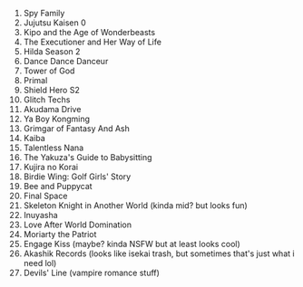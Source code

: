 1. Spy Family 
2. Jujutsu Kaisen 0
3. Kipo and the Age of Wonderbeasts
4. The Executioner and Her Way of Life
5. Hilda Season 2
6. Dance Dance Danceur
7. Tower of God
8. Primal
9. Shield Hero S2
10. Glitch Techs
11. Akudama Drive
12. Ya Boy Kongming
13. Grimgar of Fantasy And Ash
14. Kaiba
15. Talentless Nana
16. The Yakuza's Guide to Babysitting
17. Kujira no Korai
18. Birdie Wing: Golf Girls' Story
19. Bee and Puppycat
20. Final Space
21. Skeleton Knight in Another World (kinda mid? but looks fun)
22. Inuyasha
23. Love After World Domination
24. Moriarty the Patriot
25. Engage Kiss (maybe? kinda NSFW but at least looks cool)
26. Akashik Records (looks like isekai trash, but sometimes that's just what i need lol)
27. Devils' Line (vampire romance stuff)
